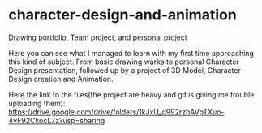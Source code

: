 # character-design-and-animation
Drawing portfolio, Team project, and personal project

Here you can see what I managed to learn with my first time approaching this kind of subject.
From basic drawing warks to personal Character Design presentation,
followed up by a project of 3D Model, Character Design creation and Animation.

Here the link to the files(the project are heavy and git is giving me trouble uploading them):
https://drive.google.com/drive/folders/1kJxU_d992rzhAVpTXuo-4vF92CkocL7z?usp=sharing
